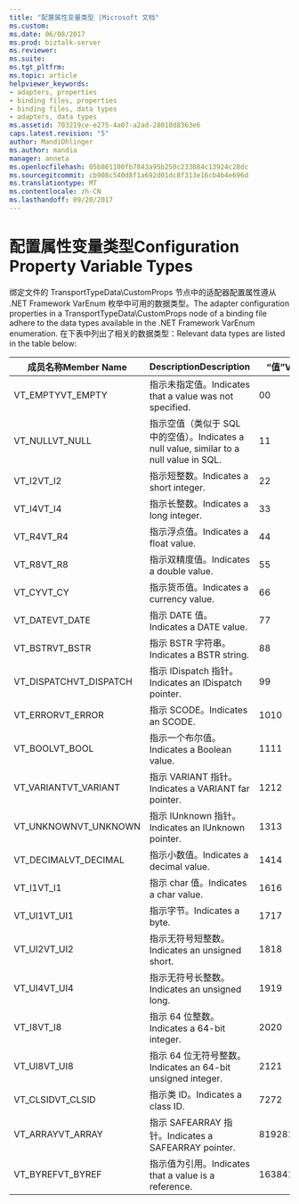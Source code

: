 ```yaml
---
title: "配置属性变量类型 |Microsoft 文档"
ms.custom: 
ms.date: 06/08/2017
ms.prod: biztalk-server
ms.reviewer: 
ms.suite: 
ms.tgt_pltfrm: 
ms.topic: article
helpviewer_keywords:
- adapters, properties
- binding files, properties
- binding files, data types
- adapters, data types
ms.assetid: 703219ce-e275-4a07-a2ad-28010d8363e6
caps.latest.revision: "5"
author: MandiOhlinger
ms.author: mandia
manager: anneta
ms.openlocfilehash: 05b861100fb7843a95b250c233084c13924c28dc
ms.sourcegitcommit: cb908c540d8f1a692d01dc8f313e16cb4b4e696d
ms.translationtype: MT
ms.contentlocale: zh-CN
ms.lasthandoff: 09/20/2017
---
```

# <a name="configuration-property-variable-types"></a><span data-ttu-id="e5887-102">配置属性变量类型</span><span class="sxs-lookup"><span data-stu-id="e5887-102">Configuration Property Variable Types</span></span>
<span data-ttu-id="e5887-103">绑定文件的 TransportTypeData\CustomProps 节点中的适配器配置属性遵从 .NET Framework VarEnum 枚举中可用的数据类型。</span><span class="sxs-lookup"><span data-stu-id="e5887-103">The adapter configuration properties in a TransportTypeData\CustomProps node of a binding file adhere to the data types available in the .NET Framework VarEnum enumeration.</span></span> <span data-ttu-id="e5887-104">在下表中列出了相关的数据类型：</span><span class="sxs-lookup"><span data-stu-id="e5887-104">Relevant data types are listed in the table below:</span></span>  
  
|<span data-ttu-id="e5887-105">成员名称</span><span class="sxs-lookup"><span data-stu-id="e5887-105">Member Name</span></span>|<span data-ttu-id="e5887-106">Description</span><span class="sxs-lookup"><span data-stu-id="e5887-106">Description</span></span>|<span data-ttu-id="e5887-107">“值”</span><span class="sxs-lookup"><span data-stu-id="e5887-107">Value</span></span>|  
|-----------------|-----------------|-----------|  
|<span data-ttu-id="e5887-108">VT_EMPTY</span><span class="sxs-lookup"><span data-stu-id="e5887-108">VT_EMPTY</span></span>|<span data-ttu-id="e5887-109">指示未指定值。</span><span class="sxs-lookup"><span data-stu-id="e5887-109">Indicates that a value was not specified.</span></span>|<span data-ttu-id="e5887-110">0</span><span class="sxs-lookup"><span data-stu-id="e5887-110">0</span></span>|  
|<span data-ttu-id="e5887-111">VT_NULL</span><span class="sxs-lookup"><span data-stu-id="e5887-111">VT_NULL</span></span>|<span data-ttu-id="e5887-112">指示空值（类似于 SQL 中的空值）。</span><span class="sxs-lookup"><span data-stu-id="e5887-112">Indicates a null value, similar to a null value in SQL.</span></span>|<span data-ttu-id="e5887-113">1</span><span class="sxs-lookup"><span data-stu-id="e5887-113">1</span></span>|  
|<span data-ttu-id="e5887-114">VT_I2</span><span class="sxs-lookup"><span data-stu-id="e5887-114">VT_I2</span></span>|<span data-ttu-id="e5887-115">指示短整数。</span><span class="sxs-lookup"><span data-stu-id="e5887-115">Indicates a short integer.</span></span>|<span data-ttu-id="e5887-116">2</span><span class="sxs-lookup"><span data-stu-id="e5887-116">2</span></span>|  
|<span data-ttu-id="e5887-117">VT_I4</span><span class="sxs-lookup"><span data-stu-id="e5887-117">VT_I4</span></span>|<span data-ttu-id="e5887-118">指示长整数。</span><span class="sxs-lookup"><span data-stu-id="e5887-118">Indicates a long integer.</span></span>|<span data-ttu-id="e5887-119">3</span><span class="sxs-lookup"><span data-stu-id="e5887-119">3</span></span>|  
|<span data-ttu-id="e5887-120">VT_R4</span><span class="sxs-lookup"><span data-stu-id="e5887-120">VT_R4</span></span>|<span data-ttu-id="e5887-121">指示浮点值。</span><span class="sxs-lookup"><span data-stu-id="e5887-121">Indicates a float value.</span></span>|<span data-ttu-id="e5887-122">4</span><span class="sxs-lookup"><span data-stu-id="e5887-122">4</span></span>|  
|<span data-ttu-id="e5887-123">VT_R8</span><span class="sxs-lookup"><span data-stu-id="e5887-123">VT_R8</span></span>|<span data-ttu-id="e5887-124">指示双精度值。</span><span class="sxs-lookup"><span data-stu-id="e5887-124">Indicates a double value.</span></span>|<span data-ttu-id="e5887-125">5</span><span class="sxs-lookup"><span data-stu-id="e5887-125">5</span></span>|  
|<span data-ttu-id="e5887-126">VT_CY</span><span class="sxs-lookup"><span data-stu-id="e5887-126">VT_CY</span></span>|<span data-ttu-id="e5887-127">指示货币值。</span><span class="sxs-lookup"><span data-stu-id="e5887-127">Indicates a currency value.</span></span>|<span data-ttu-id="e5887-128">6</span><span class="sxs-lookup"><span data-stu-id="e5887-128">6</span></span>|  
|<span data-ttu-id="e5887-129">VT_DATE</span><span class="sxs-lookup"><span data-stu-id="e5887-129">VT_DATE</span></span>|<span data-ttu-id="e5887-130">指示 DATE 值。</span><span class="sxs-lookup"><span data-stu-id="e5887-130">Indicates a DATE value.</span></span>|<span data-ttu-id="e5887-131">7</span><span class="sxs-lookup"><span data-stu-id="e5887-131">7</span></span>|  
|<span data-ttu-id="e5887-132">VT_BSTR</span><span class="sxs-lookup"><span data-stu-id="e5887-132">VT_BSTR</span></span>|<span data-ttu-id="e5887-133">指示 BSTR 字符串。</span><span class="sxs-lookup"><span data-stu-id="e5887-133">Indicates a BSTR string.</span></span>|<span data-ttu-id="e5887-134">8</span><span class="sxs-lookup"><span data-stu-id="e5887-134">8</span></span>|  
|<span data-ttu-id="e5887-135">VT_DISPATCH</span><span class="sxs-lookup"><span data-stu-id="e5887-135">VT_DISPATCH</span></span>|<span data-ttu-id="e5887-136">指示 IDispatch 指针。</span><span class="sxs-lookup"><span data-stu-id="e5887-136">Indicates an IDispatch pointer.</span></span>|<span data-ttu-id="e5887-137">9</span><span class="sxs-lookup"><span data-stu-id="e5887-137">9</span></span>|  
|<span data-ttu-id="e5887-138">VT_ERROR</span><span class="sxs-lookup"><span data-stu-id="e5887-138">VT_ERROR</span></span>|<span data-ttu-id="e5887-139">指示 SCODE。</span><span class="sxs-lookup"><span data-stu-id="e5887-139">Indicates an SCODE.</span></span>|<span data-ttu-id="e5887-140">10</span><span class="sxs-lookup"><span data-stu-id="e5887-140">10</span></span>|  
|<span data-ttu-id="e5887-141">VT_BOOL</span><span class="sxs-lookup"><span data-stu-id="e5887-141">VT_BOOL</span></span>|<span data-ttu-id="e5887-142">指示一个布尔值。</span><span class="sxs-lookup"><span data-stu-id="e5887-142">Indicates a Boolean value.</span></span>|<span data-ttu-id="e5887-143">11</span><span class="sxs-lookup"><span data-stu-id="e5887-143">11</span></span>|  
|<span data-ttu-id="e5887-144">VT_VARIANT</span><span class="sxs-lookup"><span data-stu-id="e5887-144">VT_VARIANT</span></span>|<span data-ttu-id="e5887-145">指示 VARIANT 指针。</span><span class="sxs-lookup"><span data-stu-id="e5887-145">Indicates a VARIANT far pointer.</span></span>|<span data-ttu-id="e5887-146">12</span><span class="sxs-lookup"><span data-stu-id="e5887-146">12</span></span>|  
|<span data-ttu-id="e5887-147">VT_UNKNOWN</span><span class="sxs-lookup"><span data-stu-id="e5887-147">VT_UNKNOWN</span></span>|<span data-ttu-id="e5887-148">指示 IUnknown 指针。</span><span class="sxs-lookup"><span data-stu-id="e5887-148">Indicates an IUnknown pointer.</span></span>|<span data-ttu-id="e5887-149">13</span><span class="sxs-lookup"><span data-stu-id="e5887-149">13</span></span>|  
|<span data-ttu-id="e5887-150">VT_DECIMAL</span><span class="sxs-lookup"><span data-stu-id="e5887-150">VT_DECIMAL</span></span>|<span data-ttu-id="e5887-151">指示小数值。</span><span class="sxs-lookup"><span data-stu-id="e5887-151">Indicates a decimal value.</span></span>|<span data-ttu-id="e5887-152">14</span><span class="sxs-lookup"><span data-stu-id="e5887-152">14</span></span>|  
|<span data-ttu-id="e5887-153">VT_I1</span><span class="sxs-lookup"><span data-stu-id="e5887-153">VT_I1</span></span>|<span data-ttu-id="e5887-154">指示 char 值。</span><span class="sxs-lookup"><span data-stu-id="e5887-154">Indicates a char value.</span></span>|<span data-ttu-id="e5887-155">16</span><span class="sxs-lookup"><span data-stu-id="e5887-155">16</span></span>|  
|<span data-ttu-id="e5887-156">VT_UI1</span><span class="sxs-lookup"><span data-stu-id="e5887-156">VT_UI1</span></span>|<span data-ttu-id="e5887-157">指示字节。</span><span class="sxs-lookup"><span data-stu-id="e5887-157">Indicates a byte.</span></span>|<span data-ttu-id="e5887-158">17</span><span class="sxs-lookup"><span data-stu-id="e5887-158">17</span></span>|  
|<span data-ttu-id="e5887-159">VT_UI2</span><span class="sxs-lookup"><span data-stu-id="e5887-159">VT_UI2</span></span>|<span data-ttu-id="e5887-160">指示无符号短整数。</span><span class="sxs-lookup"><span data-stu-id="e5887-160">Indicates an unsigned short.</span></span>|<span data-ttu-id="e5887-161">18</span><span class="sxs-lookup"><span data-stu-id="e5887-161">18</span></span>|  
|<span data-ttu-id="e5887-162">VT_UI4</span><span class="sxs-lookup"><span data-stu-id="e5887-162">VT_UI4</span></span>|<span data-ttu-id="e5887-163">指示无符号长整数。</span><span class="sxs-lookup"><span data-stu-id="e5887-163">Indicates an unsigned long.</span></span>|<span data-ttu-id="e5887-164">19</span><span class="sxs-lookup"><span data-stu-id="e5887-164">19</span></span>|  
|<span data-ttu-id="e5887-165">VT_I8</span><span class="sxs-lookup"><span data-stu-id="e5887-165">VT_I8</span></span>|<span data-ttu-id="e5887-166">指示 64 位整数。</span><span class="sxs-lookup"><span data-stu-id="e5887-166">Indicates a 64-bit integer.</span></span>|<span data-ttu-id="e5887-167">20</span><span class="sxs-lookup"><span data-stu-id="e5887-167">20</span></span>|  
|<span data-ttu-id="e5887-168">VT_UI8</span><span class="sxs-lookup"><span data-stu-id="e5887-168">VT_UI8</span></span>|<span data-ttu-id="e5887-169">指示 64 位无符号整数。</span><span class="sxs-lookup"><span data-stu-id="e5887-169">Indicates an 64-bit unsigned integer.</span></span>|<span data-ttu-id="e5887-170">21</span><span class="sxs-lookup"><span data-stu-id="e5887-170">21</span></span>|  
|<span data-ttu-id="e5887-171">VT_CLSID</span><span class="sxs-lookup"><span data-stu-id="e5887-171">VT_CLSID</span></span>|<span data-ttu-id="e5887-172">指示类 ID。</span><span class="sxs-lookup"><span data-stu-id="e5887-172">Indicates a class ID.</span></span>|<span data-ttu-id="e5887-173">72</span><span class="sxs-lookup"><span data-stu-id="e5887-173">72</span></span>|  
|<span data-ttu-id="e5887-174">VT_ARRAY</span><span class="sxs-lookup"><span data-stu-id="e5887-174">VT_ARRAY</span></span>|<span data-ttu-id="e5887-175">指示 SAFEARRAY 指针。</span><span class="sxs-lookup"><span data-stu-id="e5887-175">Indicates a SAFEARRAY pointer.</span></span>|<span data-ttu-id="e5887-176">8192</span><span class="sxs-lookup"><span data-stu-id="e5887-176">8192</span></span>|  
|<span data-ttu-id="e5887-177">VT_BYREF</span><span class="sxs-lookup"><span data-stu-id="e5887-177">VT_BYREF</span></span>|<span data-ttu-id="e5887-178">指示值为引用。</span><span class="sxs-lookup"><span data-stu-id="e5887-178">Indicates that a value is a reference.</span></span>|<span data-ttu-id="e5887-179">16384</span><span class="sxs-lookup"><span data-stu-id="e5887-179">16384</span></span>|